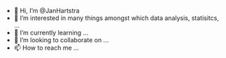 - 👋 Hi, I’m @JanHartstra
- 👀 I’m interested in many things amongst which data analysis, statisitcs, ...
- 🌱 I’m currently learning ...
- 💞️ I’m looking to collaborate on ...
- 📫 How to reach me ...

<!---
JanHartstra/JanHartstra is a ✨ special ✨ repository because its `README.md` (this file) appears on your GitHub profile.
You can click the Preview link to take a look at your changes.
--->
